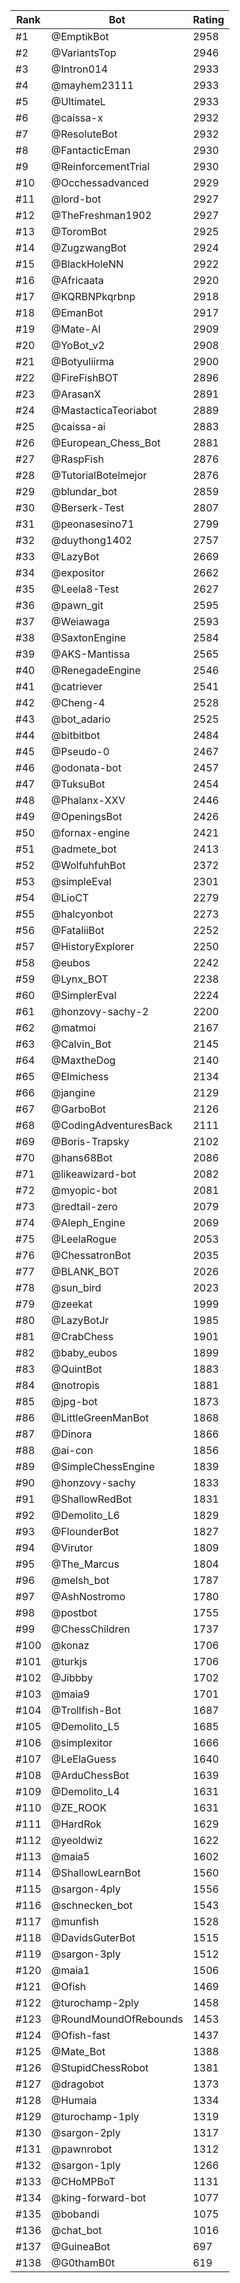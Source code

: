 Rank|Bot|Rating
---|---|---
#1|@EmptikBot|2958
#2|@VariantsTop|2946
#3|@Intron014|2933
#4|@mayhem23111|2933
#5|@UltimateL|2933
#6|@caissa-x|2932
#7|@ResoluteBot|2932
#8|@FantacticEman|2930
#9|@ReinforcementTrial|2930
#10|@Occhessadvanced|2929
#11|@lord-bot|2927
#12|@TheFreshman1902|2927
#13|@ToromBot|2925
#14|@ZugzwangBot|2924
#15|@BlackHoleNN|2922
#16|@Africaata|2920
#17|@KQRBNPkqrbnp|2918
#18|@EmanBot|2917
#19|@Mate-AI|2909
#20|@YoBot_v2|2908
#21|@Botyuliirma|2900
#22|@FireFishBOT|2896
#23|@ArasanX|2891
#24|@MastacticaTeoriabot|2889
#25|@caissa-ai|2883
#26|@European_Chess_Bot|2881
#27|@RaspFish|2876
#28|@TutorialBotelmejor|2876
#29|@blundar_bot|2859
#30|@Berserk-Test|2807
#31|@peonasesino71|2799
#32|@duythong1402|2757
#33|@LazyBot|2669
#34|@expositor|2662
#35|@Leela8-Test|2627
#36|@pawn_git|2595
#37|@Weiawaga|2593
#38|@SaxtonEngine|2584
#39|@AKS-Mantissa|2565
#40|@RenegadeEngine|2546
#41|@catriever|2541
#42|@Cheng-4|2528
#43|@bot_adario|2525
#44|@bitbitbot|2484
#45|@Pseudo-0|2467
#46|@odonata-bot|2457
#47|@TuksuBot|2454
#48|@Phalanx-XXV|2446
#49|@OpeningsBot|2426
#50|@fornax-engine|2421
#51|@admete_bot|2413
#52|@WolfuhfuhBot|2372
#53|@simpleEval|2301
#54|@LioCT|2279
#55|@halcyonbot|2273
#56|@FataliiBot|2252
#57|@HistoryExplorer|2250
#58|@eubos|2242
#59|@Lynx_BOT|2238
#60|@SimplerEval|2224
#61|@honzovy-sachy-2|2200
#62|@matmoi|2167
#63|@Calvin_Bot|2145
#64|@MaxtheDog|2140
#65|@Elmichess|2134
#66|@jangine|2129
#67|@GarboBot|2126
#68|@CodingAdventuresBack|2111
#69|@Boris-Trapsky|2102
#70|@hans68Bot|2086
#71|@likeawizard-bot|2082
#72|@myopic-bot|2081
#73|@redtail-zero|2079
#74|@Aleph_Engine|2069
#75|@LeelaRogue|2053
#76|@ChessatronBot|2035
#77|@BLANK_BOT|2026
#78|@sun_bird|2023
#79|@zeekat|1999
#80|@LazyBotJr|1985
#81|@CrabChess|1901
#82|@baby_eubos|1899
#83|@QuintBot|1883
#84|@notropis|1881
#85|@jpg-bot|1873
#86|@LittleGreenManBot|1868
#87|@Dinora|1866
#88|@ai-con|1856
#89|@SimpleChessEngine|1839
#90|@honzovy-sachy|1833
#91|@ShallowRedBot|1831
#92|@Demolito_L6|1829
#93|@FlounderBot|1827
#94|@Virutor|1809
#95|@The_Marcus|1804
#96|@melsh_bot|1787
#97|@AshNostromo|1780
#98|@postbot|1755
#99|@ChessChildren|1737
#100|@konaz|1706
#101|@turkjs|1706
#102|@Jibbby|1702
#103|@maia9|1701
#104|@Trollfish-Bot|1687
#105|@Demolito_L5|1685
#106|@simplexitor|1666
#107|@LeElaGuess|1640
#108|@ArduChessBot|1639
#109|@Demolito_L4|1631
#110|@ZE_ROOK|1631
#111|@HardRok|1629
#112|@yeoldwiz|1622
#113|@maia5|1602
#114|@ShallowLearnBot|1560
#115|@sargon-4ply|1556
#116|@schnecken_bot|1543
#117|@munfish|1528
#118|@DavidsGuterBot|1515
#119|@sargon-3ply|1512
#120|@maia1|1506
#121|@Ofish|1469
#122|@turochamp-2ply|1458
#123|@RoundMoundOfRebounds|1453
#124|@Ofish-fast|1437
#125|@Mate_Bot|1388
#126|@StupidChessRobot|1381
#127|@dragobot|1373
#128|@Humaia|1334
#129|@turochamp-1ply|1319
#130|@sargon-2ply|1317
#131|@pawnrobot|1312
#132|@sargon-1ply|1266
#133|@CHoMPBoT|1131
#134|@king-forward-bot|1077
#135|@bobandi|1075
#136|@chat_bot|1016
#137|@GuineaBot|697
#138|@G0thamB0t|619
